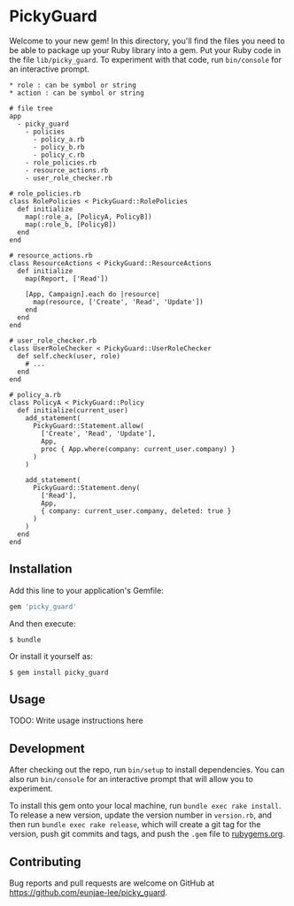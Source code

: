 # PickyGuard

Welcome to your new gem! In this directory, you'll find the files you need to be able to package up your Ruby library into a gem. Put your Ruby code in the file `lib/picky_guard`. To experiment with that code, run `bin/console` for an interactive prompt.

```
* role : can be symbol or string
* action : can be symbol or string

# file tree
app
  - picky_guard
    - policies
      - policy_a.rb
      - policy_b.rb
      - policy_c.rb
    - role_policies.rb
    - resource_actions.rb
    - user_role_checker.rb

# role_policies.rb
class RolePolicies < PickyGuard::RolePolicies
  def initialize
    map(:role_a, [PolicyA, PolicyB])
    map(:role_b, [PolicyB])
  end
end

# resource_actions.rb
class ResourceActions < PickyGuard::ResourceActions
  def initialize
    map(Report, ['Read'])
    
    [App, Campaign].each do |resource|
      map(resource, ['Create', 'Read', 'Update'])
    end
  end
end

# user_role_checker.rb
class UserRoleChecker < PickyGuard::UserRoleChecker
  def self.check(user, role)
    # ...
  end
end

# policy_a.rb
class PolicyA < PickyGuard::Policy
  def initialize(current_user)
    add_statement(
      PickyGuard::Statement.allow(
        ['Create', 'Read', 'Update'],
        App,
        proc { App.where(company: current_user.company) }
      )
    )
    
    add_statement(
      PickyGuard::Statement.deny(
        ['Read'],
        App,
        { company: current_user.company, deleted: true }
      )
    )
  end
end
```

## Installation

Add this line to your application's Gemfile:

```ruby
gem 'picky_guard'
```

And then execute:

    $ bundle

Or install it yourself as:

    $ gem install picky_guard

## Usage

TODO: Write usage instructions here

## Development

After checking out the repo, run `bin/setup` to install dependencies. You can also run `bin/console` for an interactive prompt that will allow you to experiment.

To install this gem onto your local machine, run `bundle exec rake install`. To release a new version, update the version number in `version.rb`, and then run `bundle exec rake release`, which will create a git tag for the version, push git commits and tags, and push the `.gem` file to [rubygems.org](https://rubygems.org).

## Contributing

Bug reports and pull requests are welcome on GitHub at https://github.com/eunjae-lee/picky_guard.

